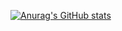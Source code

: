 [![Anurag's GitHub stats](https://github-readme-stats.vercel.app/api?username=MuhammedEmirEren&show_icons=true&theme=radical)](https://github.com/anuraghazra/github-readme-stats)
